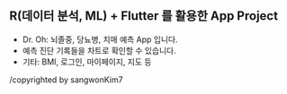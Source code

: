 ## R(데이터 분석, ML) + Flutter 를 활용한 App Project

- Dr. Oh: 뇌졸중, 당뇨병, 치매 예측 App 입니다.
- 예측 진단 기록들을 차트로 확인할 수 있습니다.
- 기타: BMI, 로그인, 마이페이지, 지도 등

/copyrighted by sangwonKim7
